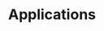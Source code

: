 ---
status: true
title: Applications
description: Applications for KBVE's Stack
href: https://kbve.com/application/
icon: android
target: false
tags:
- application
---